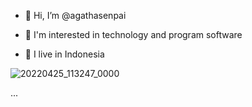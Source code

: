 - 👋 Hi, I’m @agathasenpai

- 👀 I'm interested in technology and program software

- 🌱 I live in Indonesia

![20220425_113247_0000](https://user-images.githubusercontent.com/88697142/165021862-158e1e10-e3d1-42a6-8a1f-b7afe78f831e.png)






 ...



